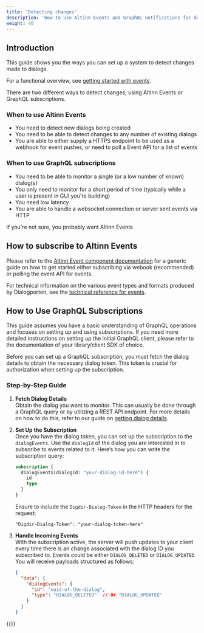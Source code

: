 ```yaml
---
title: 'Detecting changes'
description: 'How to use Altinn Events and GraphQL notifications for detecting changes in Dialogporten'
weight: 40
---
```


## Introduction

This guide shows you the ways you can set up a system to detect changes made to dialogs. 

For a functional overview, see [getting started with events](/en/dialogporten/user-guides/detecting-changes/../../getting-started/events/).

There are two different ways to detect changes; using Altinn Events or GraphQL subscriptions.

### When to use Altinn Events

* You need to detect new dialogs being created
* You need to be able to detect changes to any number of existing dialogs
* You are able to either supply a HTTPS endpoint to be used as a webhook for event pushes, or need to poll a Event API for a list of events

### When to use GraphQL subscriptions

* You need to be able to monitor a single (or a low number of known) dialog(s)
* You only need to monitor for a short period of time (typically while a user is present in GUI you're building)
* You need low latency 
* You are able to handle a websocket connection or server sent events via HTTP

If you're not sure, you probably want Altinn Events

## How to subscribe to Altinn Events

Please refer to the [Altinn Event component documentation](/en/events/subscribe-to-events/) for a generic guide on how to get started either subscribing via webook (recommended) or polling the event API for events.

For technical information on the various event types and formats produced by Dialogporten, see the [technical reference for events](/en/dialogporten/user-guides/detecting-changes/../../reference/events/). 

## How to Use GraphQL Subscriptions

This guide assumes you have a basic understanding of GraphQL operations and focuses on setting up and using subscriptions. If you need more detailed instructions on setting up the initial GraphQL client, please refer to the documentation of your library/client SDK of choice.

Before you can set up a GraphQL subscription, you must fetch the dialog details to obtain the necessary dialog token. This token is crucial for authorization when setting up the subscription.

### Step-by-Step Guide

1. **Fetch Dialog Details**  
   Obtain the dialog you want to monitor. This can usually be done through a GraphQL query or by utilizing a REST API endpoint. For more details on how to do this, refer to our guide on [getting dialog details](/en/dialogporten/user-guides/detecting-changes/../getting-dialog-details/).

2. **Set Up the Subscription**  
   Once you have the dialog token, you can set up the subscription to the `dialogEvents`. Use the `dialogId` of the dialog you are interested in to subscribe to events related to it. Here’s how you can write the subscription query:
   
   ```graphql
   subscription {
     dialogEvents(dialogId: "your-dialog-id-here") {
       id
       type
     }
   }
   ```

   Ensure to include the `Digdir-Dialog-Token` in the HTTP headers for the request:
   
   ```http
   "Digdir-Dialog-Token": "your-dialog-token-here"
   ```

3. **Handle Incoming Events**  
   With the subscription active, the server will push updates to your client every time there is an change associated with the dialog ID you subscribed to. Events could be either `DIALOG_DELETED` or `DIALOG_UPDATED`. You will receive payloads structured as follows:

   ```json
   {
     "data": {
       "dialogEvents": {
         "id": "uuid-of-the-dialog",
         "type": "DIALOG_DELETED"  // Or "DIALOG_UPDATED"
       }
     }
   }
   ```

{{<children />}}
